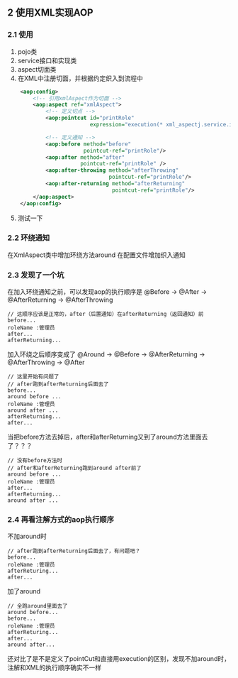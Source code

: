 
## 2 使用XML实现AOP

### 2.1 使用
1. pojo类
2. service接口和实现类
3. aspect切面类
4. 在XML中注册切面，并根据约定织入到流程中
```xml
    <aop:config>
        <!-- 引用xmlAspect作为切面 -->
        <aop:aspect ref="xmlAspect">
            <!-- 定义切点 -->
            <aop:pointcut id="printRole"
                          expression="execution(* xml_aspectj.service.impl.RoleServiceImpl.printRole(..))"/>

            <!-- 定义通知 -->
            <aop:before method="before"
                        pointcut-ref="printRole"/>
            <aop:after method="after"
                       pointcut-ref="printRole" />
            <aop:after-throwing method="afterThrowing"
                                pointcut-ref="printRole"/>
            <aop:after-returning method="afterReturning"
                                 pointcut-ref="printRole"/>
        </aop:aspect>
    </aop:config>
```
5. 测试一下


### 2.2 环绕通知
在XmlAspect类中增加环绕方法around
在配置文件增加织入通知


### 2.3 发现了一个坑
在加入环绕通知之前，可以发现aop的执行顺序是
@Before -> @After -> @AfterReturning -> @AfterThrowing
```
// 这顺序应该是正常的，after（后置通知）在afterReturning（返回通知）前
before...
roleName :管理员
after...
afterReturning...
```


加入环绕之后顺序变成了
@Around -> @Before -> @AfterReturning -> @AfterThrowing -> @After
```
// 这里开始有问题了
// after跑到afterReturning后面去了
before...
around before ...
roleName :管理员
around after ...
afterReturning...
after...
```



当把before方法去掉后，after和afterReturning又到了around方法里面去了？？？
```
// 没有before方法时
// after和afterReturning跑到around after前了
around before ...
roleName :管理员
after...
afterReturning...
around after ...
```

### 2.4 再看注解方式的aop执行顺序
不加around时
```
// after跑到afterReturning后面去了，有问题吧？
before...
roleName :管理员
afterReturing...
after...
```

加了around
```
// 全跑around里面去了
around before...
before...
roleName :管理员
afterReturing...
after...
around after...
```

还对比了是不是定义了pointCut和直接用execution的区别，发现不加around时，注解和XML的执行顺序确实不一样